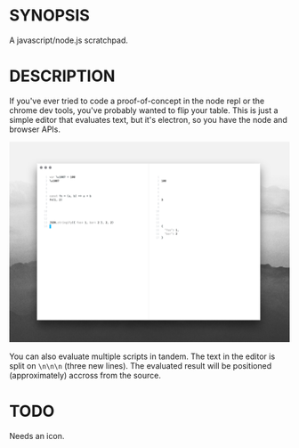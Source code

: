 # SYNOPSIS
A javascript/node.js scratchpad.

# DESCRIPTION
If you've ever tried to code a proof-of-concept in the node repl or the chrome
dev tools, you've probably wanted to flip your table. This is just a simple
editor that evaluates text, but it's electron, so you have the node and browser
APIs.

![screenshot](screenshot.png)

You can also evaluate multiple scripts in tandem. The text in the editor is
split on `\n\n\n` (three new lines). The evaluated result will be positioned
(approximately) accross from the source.

# TODO
Needs an icon.
